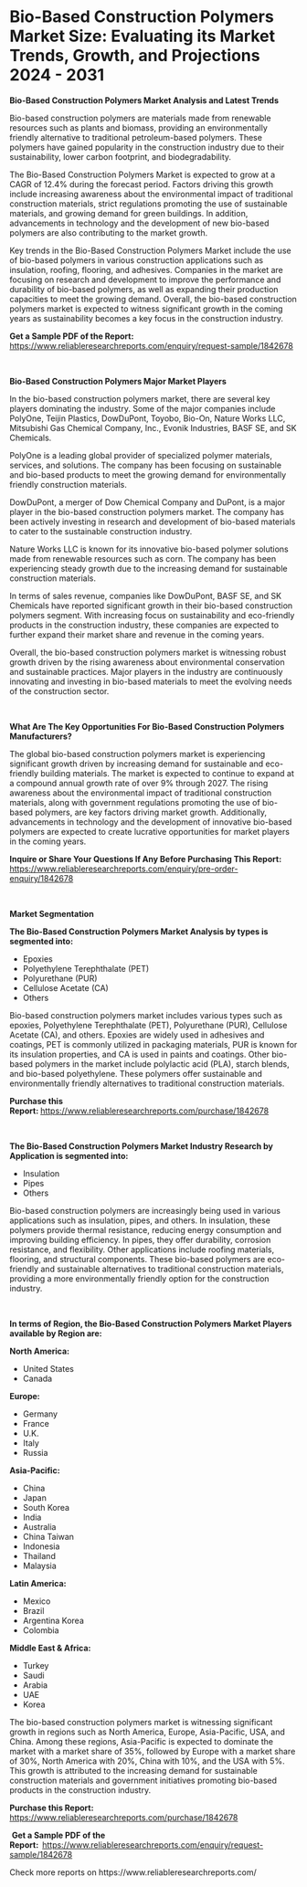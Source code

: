 <p><h1>Bio-Based Construction Polymers Market Size: Evaluating its Market Trends, Growth, and Projections 2024 - 2031</h1></p><p><strong>Bio-Based Construction Polymers Market Analysis and Latest Trends</strong></p>
<p><p>Bio-based construction polymers are materials made from renewable resources such as plants and biomass, providing an environmentally friendly alternative to traditional petroleum-based polymers. These polymers have gained popularity in the construction industry due to their sustainability, lower carbon footprint, and biodegradability.</p><p>The Bio-Based Construction Polymers Market is expected to grow at a CAGR of 12.4% during the forecast period. Factors driving this growth include increasing awareness about the environmental impact of traditional construction materials, strict regulations promoting the use of sustainable materials, and growing demand for green buildings. In addition, advancements in technology and the development of new bio-based polymers are also contributing to the market growth.</p><p>Key trends in the Bio-Based Construction Polymers Market include the use of bio-based polymers in various construction applications such as insulation, roofing, flooring, and adhesives. Companies in the market are focusing on research and development to improve the performance and durability of bio-based polymers, as well as expanding their production capacities to meet the growing demand. Overall, the bio-based construction polymers market is expected to witness significant growth in the coming years as sustainability becomes a key focus in the construction industry.</p></p>
<p><strong>Get a Sample PDF of the Report:&nbsp;</strong> <a href="https://www.reliableresearchreports.com/enquiry/request-sample/1842678">https://www.reliableresearchreports.com/enquiry/request-sample/1842678</a></p>
<p>&nbsp;</p>
<p><strong>Bio-Based Construction Polymers Major Market Players</strong></p>
<p><p>In the bio-based construction polymers market, there are several key players dominating the industry. Some of the major companies include PolyOne, Teijin Plastics, DowDuPont, Toyobo, Bio-On, Nature Works LLC, Mitsubishi Gas Chemical Company, Inc., Evonik Industries, BASF SE, and SK Chemicals.</p><p>PolyOne is a leading global provider of specialized polymer materials, services, and solutions. The company has been focusing on sustainable and bio-based products to meet the growing demand for environmentally friendly construction materials.</p><p>DowDuPont, a merger of Dow Chemical Company and DuPont, is a major player in the bio-based construction polymers market. The company has been actively investing in research and development of bio-based materials to cater to the sustainable construction industry.</p><p>Nature Works LLC is known for its innovative bio-based polymer solutions made from renewable resources such as corn. The company has been experiencing steady growth due to the increasing demand for sustainable construction materials.</p><p>In terms of sales revenue, companies like DowDuPont, BASF SE, and SK Chemicals have reported significant growth in their bio-based construction polymers segment. With increasing focus on sustainability and eco-friendly products in the construction industry, these companies are expected to further expand their market share and revenue in the coming years.</p><p>Overall, the bio-based construction polymers market is witnessing robust growth driven by the rising awareness about environmental conservation and sustainable practices. Major players in the industry are continuously innovating and investing in bio-based materials to meet the evolving needs of the construction sector.</p></p>
<p>&nbsp;</p>
<p><strong>What Are The Key Opportunities For Bio-Based Construction Polymers Manufacturers?</strong></p>
<p><p>The global bio-based construction polymers market is experiencing significant growth driven by increasing demand for sustainable and eco-friendly building materials. The market is expected to continue to expand at a compound annual growth rate of over 9% through 2027. The rising awareness about the environmental impact of traditional construction materials, along with government regulations promoting the use of bio-based polymers, are key factors driving market growth. Additionally, advancements in technology and the development of innovative bio-based polymers are expected to create lucrative opportunities for market players in the coming years.</p></p>
<p><strong>Inquire or Share Your Questions If Any Before Purchasing This Report:</strong> <a href="https://www.reliableresearchreports.com/enquiry/pre-order-enquiry/1842678">https://www.reliableresearchreports.com/enquiry/pre-order-enquiry/1842678</a></p>
<p>&nbsp;</p>
<p><strong>Market Segmentation</strong></p>
<p><strong>The Bio-Based Construction Polymers Market Analysis by types is segmented into:</strong></p>
<p><ul><li>Epoxies</li><li>Polyethylene Terephthalate (PET)</li><li>Polyurethane (PUR)</li><li>Cellulose Acetate (CA)</li><li>Others</li></ul></p>
<p><p>Bio-based construction polymers market includes various types such as epoxies, Polyethylene Terephthalate (PET), Polyurethane (PUR), Cellulose Acetate (CA), and others. Epoxies are widely used in adhesives and coatings, PET is commonly utilized in packaging materials, PUR is known for its insulation properties, and CA is used in paints and coatings. Other bio-based polymers in the market include polylactic acid (PLA), starch blends, and bio-based polyethylene. These polymers offer sustainable and environmentally friendly alternatives to traditional construction materials.</p></p>
<p><strong>Purchase this Report:&nbsp;</strong><a href="https://www.reliableresearchreports.com/purchase/1842678">https://www.reliableresearchreports.com/purchase/1842678</a></p>
<p>&nbsp;</p>
<p><strong>The Bio-Based Construction Polymers Market Industry Research by Application is segmented into:</strong></p>
<p><ul><li>Insulation</li><li>Pipes</li><li>Others</li></ul></p>
<p><p>Bio-based construction polymers are increasingly being used in various applications such as insulation, pipes, and others. In insulation, these polymers provide thermal resistance, reducing energy consumption and improving building efficiency. In pipes, they offer durability, corrosion resistance, and flexibility. Other applications include roofing materials, flooring, and structural components. These bio-based polymers are eco-friendly and sustainable alternatives to traditional construction materials, providing a more environmentally friendly option for the construction industry.</p></p>
<p>&nbsp;</p>
<p><strong>In terms of Region, the Bio-Based Construction Polymers Market Players available by Region are:</strong></p>
<p>
    <p> <strong> North America: </strong>
        <ul>
            <li>United States</li>
            <li>Canada</li>
        </ul>
        </p> 
    <p> <strong> Europe: </strong>
        <ul>
            <li>Germany</li>
            <li>France</li>
            <li>U.K.</li>
            <li>Italy</li>
            <li>Russia</li>
        </ul>
        </p> 
    <p> <strong> Asia-Pacific: </strong>
        <ul>
            <li>China</li>
            <li>Japan</li>
            <li>South Korea</li>
            <li>India</li>
            <li>Australia</li>
            <li>China Taiwan</li>
            <li>Indonesia</li>
            <li>Thailand</li>
            <li>Malaysia</li>
        </ul>
        </p> 
    <p> <strong> Latin America: </strong>
        <ul>
            <li>Mexico</li>
            <li>Brazil</li>
            <li>Argentina Korea</li>
            <li>Colombia</li>
        </ul>
        </p> 
    <p> <strong> Middle East & Africa: </strong>
        <ul>
            <li>Turkey</li>
            <li>Saudi</li>
            <li>Arabia</li>
            <li>UAE</li>
            <li>Korea</li>
        </ul>
    </p>
    </p>
<p><p>The bio-based construction polymers market is witnessing significant growth in regions such as North America, Europe, Asia-Pacific, USA, and China. Among these regions, Asia-Pacific is expected to dominate the market with a market share of 35%, followed by Europe with a market share of 30%, North America with 20%, China with 10%, and the USA with 5%. This growth is attributed to the increasing demand for sustainable construction materials and government initiatives promoting bio-based products in the construction industry.</p></p>
<p><strong>Purchase this Report: </strong><a href="https://www.reliableresearchreports.com/purchase/1842678">https://www.reliableresearchreports.com/purchase/1842678</a></p>
<p>&nbsp;<strong>Get a Sample PDF of the Report:&nbsp;&nbsp;</strong><a href="https://www.reliableresearchreports.com/enquiry/request-sample/1842678">https://www.reliableresearchreports.com/enquiry/request-sample/1842678</a></p>
<p><strong></strong></p>
<p>Check more reports on https://www.reliableresearchreports.com/</p>